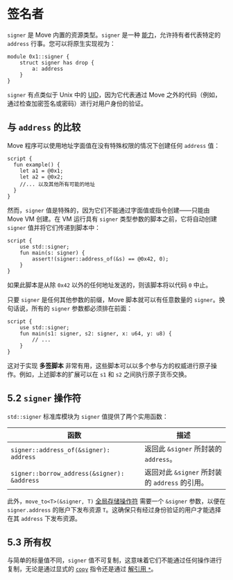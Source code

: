 # 签名者

`signer` 是 Move 内置的资源类型。`signer` 是一种 [能力](https://en.wikipedia.org/wiki/Object-capability_model)，允许持有者代表特定的 `address` 行事。您可以将原生实现视为：

```move
module 0x1::signer {  
	struct signer has drop {
		a: address 
	}
}
```

`signer` 有点类似于 Unix 中的 [UID](https://en.wikipedia.org/wiki/User_identifier)，因为它代表通过 Move 之外的代码（例如，通过检查加密签名或密码）进行对用户身份的验证。

## 与 `address` 的比较

Move 程序可以使用地址字面值在没有特殊权限的情况下创建任何 `address` 值：

```move
script {
  fun example() {
    let a1 = @0x1;
    let a2 = @0x2;
    //... 以及其他所有可能的地址  
  }
}
```

然而，`signer` 值是特殊的，因为它们不能通过字面值或指令创建——只能由 Move VM 创建。在 VM 运行具有 `signer` 类型参数的脚本之前，它将自动创建 `signer` 值并将它们传递到脚本中：

```move
script {
    use std::signer;
    fun main(s: signer) {
        assert!(signer::address_of(&s) == @0x42, 0);
    }
}
```

如果此脚本是从除 `0x42` 以外的任何地址发送的，则该脚本将以代码 `0` 中止。

只要 `signer` 是任何其他参数的前缀，Move 脚本就可以有任意数量的 `signer`。换句话说，所有的 `signer` 参数都必须排在前面：

```move
script {
    use std::signer;
    fun main(s1: signer, s2: signer, x: u64, y: u8) {
        // ...
    }
}
```

这对于实现 **多签脚本** 非常有用，这些脚本可以以多个参与方的权威进行原子操作。例如，上述脚本的扩展可以在 `s1` 和 `s2` 之间执行原子货币交换。

## 5.2 `signer` 操作符

`std::signer` 标准库模块为 `signer` 值提供了两个实用函数：

| 函数                                    | 描述                                                  |
| ------------------------------------------- | ------------------------------------------------------------ |
| `signer::address_of(&signer): address`      | 返回此 `&signer` 所封装的 `address`。              |
| `signer::borrow_address(&signer): &address` | 返回对此 `&signer` 所封装的 `address` 的引用。 |

此外，`move_to<T>(&signer, T)` [全局存储操作符](https://aptos.dev/en/build/smart-contracts/book/global-storage-operators) 需要一个 `&signer` 参数，以便在 `signer.address` 的账户下发布资源 `T`。这确保只有经过身份验证的用户才能选择在其 `address` 下发布资源。

## 5.3 所有权

与简单的标量值不同，`signer` 值不可复制，这意味着它们不能通过任何操作进行复制，无论是通过显式的 [`copy`](https://aptos.dev/en/build/smart-contracts/book/variables#move-and-copy) 指令还是通过 [解引用 `*`](https://aptos.dev/en/build/smart-contracts/book/references#reading-and-writing-through-references)。

